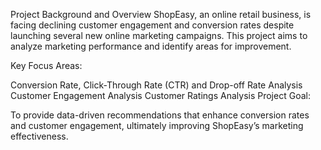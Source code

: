 Project Background and Overview
ShopEasy, an online retail business, is facing declining customer engagement and conversion rates despite launching several new online marketing campaigns. This project aims to analyze marketing performance and identify areas for improvement.

Key Focus Areas:

Conversion Rate, Click-Through Rate (CTR) and Drop-off Rate Analysis
Customer Engagement Analysis
Customer Ratings Analysis
Project Goal:

To provide data-driven recommendations that enhance conversion rates and customer engagement, ultimately improving ShopEasy’s marketing effectiveness.

